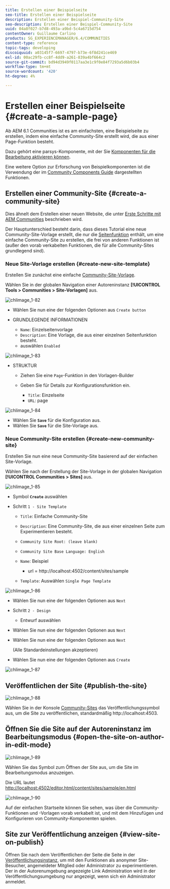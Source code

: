 ```yaml
---
title: Erstellen einer Beispielseite
seo-title: Erstellen einer Beispielseite
description: Erstellen einer Beispiel-Community-Site
seo-description: Erstellen einer Beispiel-Community-Site
uuid: 04a8f027-b7d8-493a-a9bd-5c4a6715d754
contentOwner: Guillaume Carlino
products: SG_EXPERIENCEMANAGER/6.4/COMMUNITIES
content-type: reference
topic-tags: developing
discoiquuid: a03145f7-6697-4797-b73e-6f8d241ce469
exl-id: 00ac29fb-cc8f-4dd9-a261-839a4bf664c2
source-git-commit: bd94d3949f0117aa3e1c9f0e84f7293a5d6b03b4
workflow-type: tm+mt
source-wordcount: '420'
ht-degree: 4%

---
```


# Erstellen einer Beispielseite {#create-a-sample-page}

Ab AEM 6.1 Communities ist es am einfachsten, eine Beispielseite zu erstellen, indem eine einfache Community-Site erstellt wird, die aus einer Page-Funktion besteht.

Dazu gehört eine parsys-Komponente, mit der Sie [Komponenten für die Bearbeitung aktivieren können](basics.md#accessing-communities-components).

Eine weitere Option zur Erforschung von Beispielkomponenten ist die Verwendung der im [Community Components Guide](components-guide.md) dargestellten Funktionen.

## Erstellen einer Community-Site {#create-a-community-site}

Dies ähnelt dem Erstellen einer neuen Website, die unter [Erste Schritte mit AEM Communities](getting-started.md) beschrieben wird.

Der Hauptunterschied besteht darin, dass dieses Tutorial eine neue Community-Site-Vorlage erstellt, die nur die [Seitenfunktion](functions.md#page-function) enthält, um eine einfache Community-Site zu erstellen, die frei von anderen Funktionen ist (außer den vorab verkabelten Funktionen, die für alle Community-Sites grundlegend sind).

### Neue Site-Vorlage erstellen {#create-new-site-template}

Erstellen Sie zunächst eine einfache [Community-Site-Vorlage](sites.md).

Wählen Sie in der globalen Navigation einer Autoreninstanz **[!UICONTROL Tools > Communities > Site-Vorlagen]** aus.

![chlimage_1-82](assets/chlimage_1-82.png)

* Wählen Sie nun eine der folgenden Optionen aus `Create button`
* GRUNDLEGENDE INFORMATIONEN

   * `Name`: Einzelseitenvorlage
   * `Description`: Eine Vorlage, die aus einer einzelnen Seitenfunktion besteht.
   * auswählen `Enabled`

![chlimage_1-83](assets/chlimage_1-83.png)

* STRUKTUR

   * Ziehen Sie eine `Page`-Funktion in den Vorlagen-Builder
   * Geben Sie für Details zur Konfigurationsfunktion ein.

      * `Title`: Einzelseite
      * `URL`: page

![chlimage_1-84](assets/chlimage_1-84.png)

* Wählen Sie **`Save`** für die Konfiguration aus.
* Wählen Sie **`Save`** für die Site-Vorlage aus.

### Neue Community-Site erstellen {#create-new-community-site}

Erstellen Sie nun eine neue Community-Site basierend auf der einfachen Site-Vorlage.

Wählen Sie nach der Erstellung der Site-Vorlage in der globalen Navigation **[!UICONTROL Communities > Sites]** aus.

![chlimage_1-85](assets/chlimage_1-85.png)

* Symbol **`Create`** auswählen

* Schritt `1 - Site Template`

   * `Title`: Einfache Community-Site
   * `Description`: Eine Community-Site, die aus einer einzelnen Seite zum Experimentieren besteht.
   * `Community Site Root: (leave blank)`
   * `Community Site Base Language: English`
   * `Name`: Beispiel

      * url = http://localhost:4502/content/sites/sample
   * `Template`: Auswählen  `Single Page Template`


![chlimage_1-86](assets/chlimage_1-86.png)

* Wählen Sie nun eine der folgenden Optionen aus `Next`
* Schritt `2 - Design`

   * Entwurf auswählen

* Wählen Sie nun eine der folgenden Optionen aus `Next`
* Wählen Sie nun eine der folgenden Optionen aus `Next`

   (Alle Standardeinstellungen akzeptieren)

* Wählen Sie nun eine der folgenden Optionen aus `Create`

![chlimage_1-87](assets/chlimage_1-87.png)

## Veröffentlichen der Site {#publish-the-site}

![chlimage_1-88](assets/chlimage_1-88.png)

Wählen Sie in der Konsole [Community-Sites](sites-console.md) das Veröffentlichungssymbol aus, um die Site zu veröffentlichen, standardmäßig http://localhost:4503.

## Öffnen Sie die Site auf der Autoreninstanz im Bearbeitungsmodus {#open-the-site-on-author-in-edit-mode}

![chlimage_1-89](assets/chlimage_1-89.png)

Wählen Sie das Symbol zum Öffnen der Site aus, um die Site im Bearbeitungsmodus anzuzeigen.

Die URL lautet [http://localhost:4502/editor.html/content/sites/sample/en.html](http://localhost:4502/editor.html/content/sites/sample/en.html)

![chlimage_1-90](assets/chlimage_1-90.png)

Auf der einfachen Startseite können Sie sehen, was über die Community-Funktionen und -Vorlagen vorab verkabelt ist, und mit dem Hinzufügen und Konfigurieren von Community-Komponenten spielen.

## Site zur Veröffentlichung anzeigen {#view-site-on-publish}

Öffnen Sie nach dem Veröffentlichen der Seite die Seite in der [Veröffentlichungsinstanz](http://localhost:4503/content/sites/sample/en.html), um mit den Funktionen als anonymer Site-Besucher, angemeldeter Mitglied oder Administrator zu experimentieren. Der in der Autorenumgebung angezeigte Link Administration wird in der Veröffentlichungsumgebung nur angezeigt, wenn sich ein Administrator anmeldet.
